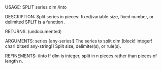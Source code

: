 USAGE:
     SPLIT series dlm /into

DESCRIPTION:
     Split series in pieces: fixed/variable size, fixed number, or delimited
     SPLIT is a function .

RETURNS:
    (undocumented)

ARGUMENTS:
    series [any-series!]
        The series to split
    dlm [block! integer! char! bitset! any-string!]
        Split size, delimiter(s), or rule(s).

REFINEMENTS:
    /into
        If dlm is integer, split in n pieces rather than pieces of length n.

